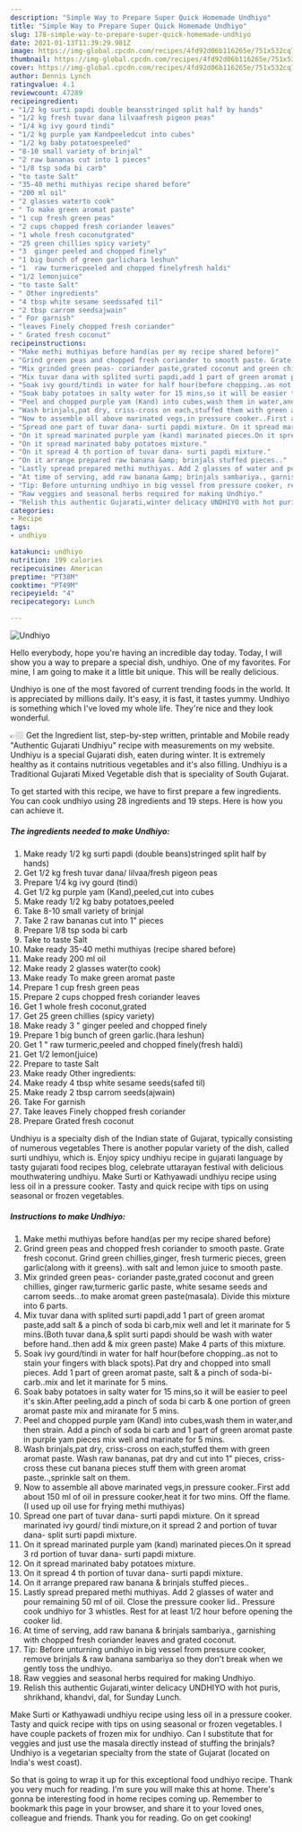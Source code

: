 ```yaml
---
description: "Simple Way to Prepare Super Quick Homemade Undhiyo"
title: "Simple Way to Prepare Super Quick Homemade Undhiyo"
slug: 178-simple-way-to-prepare-super-quick-homemade-undhiyo
date: 2021-01-13T11:39:29.981Z
image: https://img-global.cpcdn.com/recipes/4fd92d06b116265e/751x532cq70/undhiyo-recipe-main-photo.jpg
thumbnail: https://img-global.cpcdn.com/recipes/4fd92d06b116265e/751x532cq70/undhiyo-recipe-main-photo.jpg
cover: https://img-global.cpcdn.com/recipes/4fd92d06b116265e/751x532cq70/undhiyo-recipe-main-photo.jpg
author: Dennis Lynch
ratingvalue: 4.1
reviewcount: 47289
recipeingredient:
- "1/2 kg surti papdi double beansstringed split half by hands"
- "1/2 kg fresh tuvar dana lilvaafresh pigeon peas"
- "1/4 kg ivy gourd tindi"
- "1/2 kg purple yam Kandpeeledcut into cubes"
- "1/2 kg baby potatoespeeled"
- "8-10 small variety of brinjal"
- "2 raw bananas cut into 1 pieces"
- "1/8 tsp soda bi carb"
- "to taste Salt"
- "35-40 methi muthiyas recipe shared before"
- "200 ml oil"
- "2 glasses waterto cook"
- " To make green aromat paste"
- "1 cup fresh green peas"
- "2 cups chopped fresh coriander leaves"
- "1 whole fresh coconutgrated"
- "25 green chillies spicy variety"
- "3  ginger peeled and chopped finely"
- "1 big bunch of green garlichara leshun"
- "1  raw turmericpeeled and chopped finelyfresh haldi"
- "1/2 lemonjuice"
- "to taste Salt"
- " Other ingredients"
- "4 tbsp white sesame seedssafed til"
- "2 tbsp carrom seedsajwain"
- " For garnish"
- "leaves Finely chopped fresh coriander"
- " Grated fresh coconut"
recipeinstructions:
- "Make methi muthiyas before hand(as per my recipe shared before)"
- "Grind green peas and chopped fresh coriander to smooth paste. Grate fresh coconut. Grind green chillies,ginger, fresh turmeric pieces, green garlic(along with it greens)..with salt and lemon juice to smooth paste."
- "Mix grinded green peas- coriander paste,grated coconut and green chillies, ginger raw,turmeric garlic paste, white sesame seeds and carrom seeds...to make aromat green paste(masala). Divide this mixture into 6 parts."
- "Mix tuvar dana with splited surti papdi,add 1 part of green aromat paste,add salt &amp; a pinch of soda bi carb,mix well and let it marinate for 5 mins.(Both tuvar dana,&amp; split surti papdi should be wash with water before hand..then add &amp; mix green paste) Make 4 parts of this mixture."
- "Soak ivy gourd/tindi in water for half hour(before chopping..as not to stain your fingers with black spots).Pat dry and chopped into small pieces. Add 1 part of green aromat paste, salt &amp; a pinch of soda-bi-carb..mix and let it marinate for 5 mins."
- "Soak baby potatoes in salty water for 15 mins,so it will be easier to peel it&#39;s skin.After peeling,add a pinch of soda bi carb &amp; one portion of green aromat paste mix and miranate for 5 mins."
- "Peel and chopped purple yam (Kand) into cubes,wash them in water,and then strain. Add a pinch of soda bi carb and 1 part of green aromat paste in purple yam pieces mix well and marinate for 5 mins."
- "Wash brinjals,pat dry, criss-cross on each,stuffed them with green aromat paste. Wash raw bananas, pat dry and cut into 1&#34; pieces, criss-cross these cut banana pieces stuff them with green aromat paste..,sprinkle salt on them."
- "Now to assemble all above marinated vegs,in pressure cooker..First add about 150 ml of oil in pressure cooker,heat it for two mins. Off the flame.(I used up oil use for frying methi muthiyas)"
- "Spread one part of tuvar dana- surti papdi mixture. On it spread marinated ivy gourd/ tindi mixture,on it spread 2 and portion of tuvar dana- split surti papdi mixture."
- "On it spread marinated purple yam (kand) marinated pieces.On it spread 3 rd portion of tuvar dana- surti papdi mixture."
- "On it spread marinated baby potatoes mixture."
- "On it spread 4 th portion of tuvar dana- surti papdi mixture."
- "On it arrange prepared raw banana &amp; brinjals stuffed pieces.."
- "Lastly spread prepared methi muthiyas. Add 2 glasses of water and pour remaining 50 ml of oil. Close the pressure cooker lid.. Pressure cook undhiyo for 3 whistles. Rest for at least 1/2 hour before opening the cooker lid."
- "At time of serving, add raw banana &amp; brinjals sambariya., garnishing with chopped fresh coriander leaves and grated coconut."
- "Tip: Before unturning undhiyo in big vessel from pressure cooker, remove brinjals &amp; raw banana sambariya so they don&#39;t break when we gently toss the undhiyo."
- "Raw veggies and seasonal herbs required for making Undhiyo."
- "Relish this authentic Gujarati,winter delicacy UNDHIYO with hot puris, shrikhand, khandvi, dal, for Sunday Lunch."
categories:
- Recipe
tags:
- undhiyo

katakunci: undhiyo 
nutrition: 199 calories
recipecuisine: American
preptime: "PT38M"
cooktime: "PT49M"
recipeyield: "4"
recipecategory: Lunch

---
```



![Undhiyo](https://img-global.cpcdn.com/recipes/4fd92d06b116265e/751x532cq70/undhiyo-recipe-main-photo.jpg)

Hello everybody, hope you're having an incredible day today. Today, I will show you a way to prepare a special dish, undhiyo. One of my favorites. For mine, I am going to make it a little bit unique. This will be really delicious.

Undhiyo is one of the most favored of current trending foods in the world. It is appreciated by millions daily. It's easy, it is fast, it tastes yummy. Undhiyo is something which I've loved my whole life. They're nice and they look wonderful.

👉🏼 Get the Ingredient list, step-by-step written, printable and Mobile ready &#34;Authentic Gujarati Undhiyu&#34; recipe with measurements on my website. Undhiyu is a special Gujarati dish, eaten during winter. It is extremely healthy as it contains nutritious vegetables and it&#39;s also filling. Undhiyu is a Traditional Gujarati Mixed Vegetable dish that is speciality of South Gujarat.


To get started with this recipe, we have to first prepare a few ingredients. You can cook undhiyo using 28 ingredients and 19 steps. Here is how you can achieve it.

<!--inarticleads1-->

##### The ingredients needed to make Undhiyo:

1. Make ready 1/2 kg surti papdi (double beans)stringed split half by hands)
1. Get 1/2 kg fresh tuvar dana/ lilvaa/fresh pigeon peas
1. Prepare 1/4 kg ivy gourd (tindi)
1. Get 1/2 kg purple yam (Kand),peeled,cut into cubes
1. Make ready 1/2 kg baby potatoes,peeled
1. Take 8-10 small variety of brinjal
1. Take 2 raw bananas cut into 1&#34; pieces
1. Prepare 1/8 tsp soda bi carb
1. Take to taste Salt
1. Make ready 35-40 methi muthiyas (recipe shared before)
1. Make ready 200 ml oil
1. Make ready 2 glasses water(to cook)
1. Make ready  To make green aromat paste
1. Prepare 1 cup fresh green peas
1. Prepare 2 cups chopped fresh coriander leaves
1. Get 1 whole fresh coconut,grated
1. Get 25 green chillies (spicy variety)
1. Make ready 3 &#34; ginger peeled and chopped finely
1. Prepare 1 big bunch of green garlic.(hara leshun)
1. Get 1 &#34; raw turmeric,peeled and chopped finely(fresh haldi)
1. Get 1/2 lemon(juice)
1. Prepare to taste Salt
1. Make ready  Other ingredients:
1. Make ready 4 tbsp white sesame seeds(safed til)
1. Make ready 2 tbsp carrom seeds(ajwain)
1. Take  For garnish
1. Take leaves Finely chopped fresh coriander
1. Prepare  Grated fresh coconut


Undhiyu is a specialty dish of the Indian state of Gujarat, typically consisting of numerous vegetables There is another popular variety of the dish, called surti undhiyu, which is. Enjoy spicy undhiyu recipe in gujarati language by tasty gujarati food recipes blog, celebrate uttarayan festival with delicious mouthwatering undhiyu. Make Surti or Kathyawadi undhiyu recipe using less oil in a pressure cooker. Tasty and quick recipe with tips on using seasonal or frozen vegetables. 

<!--inarticleads2-->

##### Instructions to make Undhiyo:

1. Make methi muthiyas before hand(as per my recipe shared before)
1. Grind green peas and chopped fresh coriander to smooth paste. Grate fresh coconut. Grind green chillies,ginger, fresh turmeric pieces, green garlic(along with it greens)..with salt and lemon juice to smooth paste.
1. Mix grinded green peas- coriander paste,grated coconut and green chillies, ginger raw,turmeric garlic paste, white sesame seeds and carrom seeds...to make aromat green paste(masala). Divide this mixture into 6 parts.
1. Mix tuvar dana with splited surti papdi,add 1 part of green aromat paste,add salt &amp; a pinch of soda bi carb,mix well and let it marinate for 5 mins.(Both tuvar dana,&amp; split surti papdi should be wash with water before hand..then add &amp; mix green paste) Make 4 parts of this mixture.
1. Soak ivy gourd/tindi in water for half hour(before chopping..as not to stain your fingers with black spots).Pat dry and chopped into small pieces. Add 1 part of green aromat paste, salt &amp; a pinch of soda-bi-carb..mix and let it marinate for 5 mins.
1. Soak baby potatoes in salty water for 15 mins,so it will be easier to peel it&#39;s skin.After peeling,add a pinch of soda bi carb &amp; one portion of green aromat paste mix and miranate for 5 mins.
1. Peel and chopped purple yam (Kand) into cubes,wash them in water,and then strain. Add a pinch of soda bi carb and 1 part of green aromat paste in purple yam pieces mix well and marinate for 5 mins.
1. Wash brinjals,pat dry, criss-cross on each,stuffed them with green aromat paste. Wash raw bananas, pat dry and cut into 1&#34; pieces, criss-cross these cut banana pieces stuff them with green aromat paste..,sprinkle salt on them.
1. Now to assemble all above marinated vegs,in pressure cooker..First add about 150 ml of oil in pressure cooker,heat it for two mins. Off the flame.(I used up oil use for frying methi muthiyas)
1. Spread one part of tuvar dana- surti papdi mixture. On it spread marinated ivy gourd/ tindi mixture,on it spread 2 and portion of tuvar dana- split surti papdi mixture.
1. On it spread marinated purple yam (kand) marinated pieces.On it spread 3 rd portion of tuvar dana- surti papdi mixture.
1. On it spread marinated baby potatoes mixture.
1. On it spread 4 th portion of tuvar dana- surti papdi mixture.
1. On it arrange prepared raw banana &amp; brinjals stuffed pieces..
1. Lastly spread prepared methi muthiyas. Add 2 glasses of water and pour remaining 50 ml of oil. Close the pressure cooker lid.. Pressure cook undhiyo for 3 whistles. Rest for at least 1/2 hour before opening the cooker lid.
1. At time of serving, add raw banana &amp; brinjals sambariya., garnishing with chopped fresh coriander leaves and grated coconut.
1. Tip: Before unturning undhiyo in big vessel from pressure cooker, remove brinjals &amp; raw banana sambariya so they don&#39;t break when we gently toss the undhiyo.
1. Raw veggies and seasonal herbs required for making Undhiyo.
1. Relish this authentic Gujarati,winter delicacy UNDHIYO with hot puris, shrikhand, khandvi, dal, for Sunday Lunch.


Make Surti or Kathyawadi undhiyu recipe using less oil in a pressure cooker. Tasty and quick recipe with tips on using seasonal or frozen vegetables. I have couple packets of frozen mix for undhiyo. Can I substitute that for veggies and just use the masala directly instead of stuffing the brinjals? Undhiyo is a vegetarian specialty from the state of Gujarat (located on India&#39;s west coast). 

So that is going to wrap it up for this exceptional food undhiyo recipe. Thank you very much for reading. I'm sure you will make this at home. There's gonna be interesting food in home recipes coming up. Remember to bookmark this page in your browser, and share it to your loved ones, colleague and friends. Thank you for reading. Go on get cooking!
